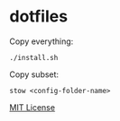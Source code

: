 # dotfiles

Copy everything:

```shell
./install.sh
```

Copy subset:

```shell
stow <config-folder-name>
```

[MIT License](./LICENSE)